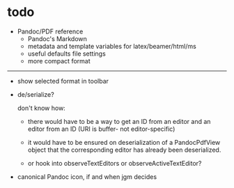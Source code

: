 # todo

-   Pandoc/PDF reference
    -   Pandoc's Markdown
    -   metadata and template variables for latex/beamer/html/ms
    -   useful defaults file settings
    -   more compact format

***

-   show selected format in toolbar

-   de/serialize?

    don't know how:

    -   there would have to be a way to get an ID from an editor and an editor from an ID (URI is buffer- not editor-specific)

    -   it would have to be ensured on deserialization of a PandocPdfView object that the corresponding editor has already been deserialized.

    -   or hook into observeTextEditors or observeActiveTextEditor?

-   canonical Pandoc icon, if and when jgm decides
